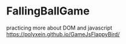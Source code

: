 # FallingBallGame

practicing more about DOM and javascript
https://polyxein.github.io/GameJsFlappyBird/
